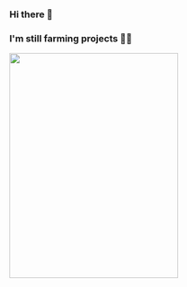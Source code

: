 ### Hi there 👋 
### I'm still farming projects 🧑‍🌾

<img src="https://i.pinimg.com/564x/d9/83/b3/d983b3fe74e7f4d136215f0f3c58eac1.jpg" width="300" height="400"/>
<!--
**tuon1602/tuon1602** is a ✨ _special_ ✨ repository because its `README.md` (this file) appears on your GitHub profile.

Here are some ideas to get you started:

- 🔭 I’m currently working on ...
- 🌱 I’m currently learning ...
- 👯 I’m looking to collaborate on ...
- 🤔 I’m looking for help with ...
- 💬 Ask me about ...
- 📫 How to reach me: ...
- 😄 Pronouns: ...
- ⚡ Fun fact: ...
-->
